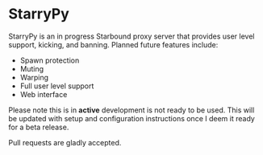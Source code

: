 StarryPy
========

StarryPy is an in progress Starbound proxy server that provides user level support, kicking, and banning. Planned future features include:

* Spawn protection
* Muting
* Warping
* Full user level support
* Web interface

Please note this is in **active** development is not ready to be used. This will be updated with setup and configuration instructions once I deem it ready for a beta release.

Pull requests are gladly accepted.
